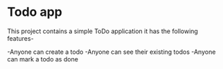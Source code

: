 # Todo app
This project contains a simple ToDo application it has the following features-

-Anyone can create a todo
-Anyone can see their existing todos
-Anyone can mark a todo as done
